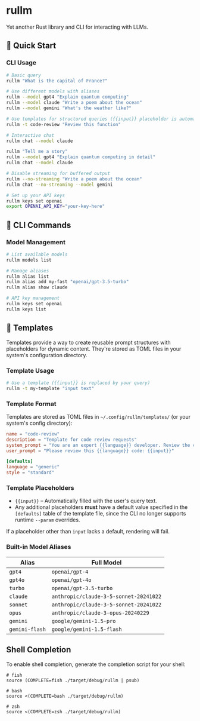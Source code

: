 # rullm

Yet another Rust library and CLI for interacting with LLMs.

## 🚀 Quick Start

### CLI Usage

```bash
# Basic query
rullm "What is the capital of France?"

# Use different models with aliases
rullm --model gpt4 "Explain quantum computing"
rullm --model claude "Write a poem about the ocean"
rullm --model gemini "What's the weather like?"

# Use templates for structured queries ({{input}} placeholder is automatically filled)
rullm -t code-review "Review this function"

# Interactive chat
rullm chat --model claude

rullm "Tell me a story"
rullm --model gpt4 "Explain quantum computing in detail"
rullm chat --model claude

# Disable streaming for buffered output
rullm --no-streaming "Write a poem about the ocean"
rullm chat --no-streaming --model gemini

# Set up your API keys
rullm keys set openai
export OPENAI_API_KEY="your-key-here"
```
## 🔧 CLI Commands

### Model Management

```bash
# List available models
rullm models list

# Manage aliases
rullm alias list
rullm alias add my-fast "openai/gpt-3.5-turbo"
rullm alias show claude

# API key management
rullm keys set openai
rullm keys list
```

## 📝 Templates

Templates provide a way to create reusable prompt structures with placeholders for dynamic content. They're stored as TOML files in your system's configuration directory.

### Template Usage

```bash
# Use a template ({{input}} is replaced by your query)
rullm -t my-template "input text"
```

### Template Format

Templates are stored as TOML files in `~/.config/rullm/templates/` (or your system's config directory):

```toml
name = "code-review"
description = "Template for code review requests"
system_prompt = "You are an expert {{language}} developer. Review the code with {{style}} analysis."
user_prompt = "Please review this {{language}} code: {{input}}"

[defaults]
language = "generic"
style = "standard"
```

### Template Placeholders

- `{{input}}` – Automatically filled with the user's query text.
- Any additional placeholders **must** have a default value specified in the
  `[defaults]` table of the template file, since the CLI no longer supports
  runtime `--param` overrides.

If a placeholder other than `input` lacks a default, rendering will fail.

### Built-in Model Aliases

| Alias | Full Model |
|-------|------------|
| `gpt4` | `openai/gpt-4` |
| `gpt4o` | `openai/gpt-4o` |
| `turbo` | `openai/gpt-3.5-turbo` |
| `claude` | `anthropic/claude-3-5-sonnet-20241022` |
| `sonnet` | `anthropic/claude-3-5-sonnet-20241022` |
| `opus` | `anthropic/claude-3-opus-20240229` |
| `gemini` | `google/gemini-1.5-pro` |
| `gemini-flash` | `google/gemini-1.5-flash` |

## Shell Completion

To enable shell completion, generate the completion script for your shell:

```shell
# fish
source (COMPLETE=fish ./target/debug/rullm | psub)

# bash
source <(COMPLETE=bash ./target/debug/rullm)

# zsh
source <(COMPLETE=zsh ./target/debug/rullm)
```